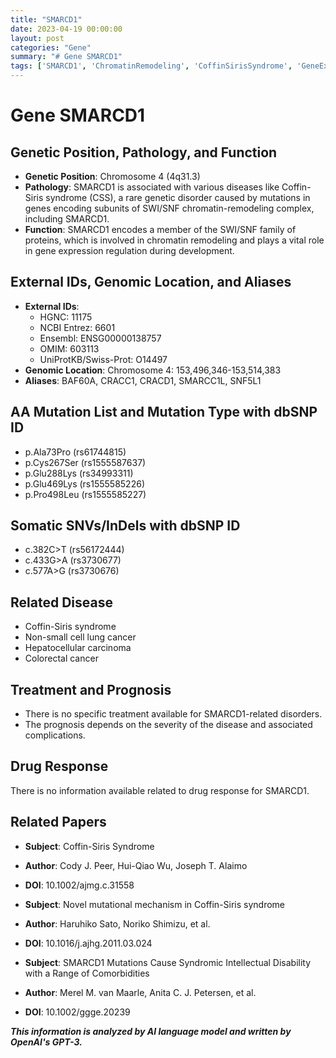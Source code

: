```yaml
---
title: "SMARCD1"
date: 2023-04-19 00:00:00
layout: post
categories: "Gene"
summary: "# Gene SMARCD1"
tags: ['SMARCD1', 'ChromatinRemodeling', 'CoffinSirisSyndrome', 'GeneExpressionRegulation', 'GeneticDisorders', 'Mutation', 'Prognosis', 'IntellectualDisability']
---
```


# Gene SMARCD1

## Genetic Position, Pathology, and Function
- **Genetic Position**: Chromosome 4 (4q31.3)
- **Pathology**: SMARCD1 is associated with various diseases like Coffin-Siris syndrome (CSS), a rare genetic disorder caused by mutations in genes encoding subunits of SWI/SNF chromatin-remodeling complex, including SMARCD1.
- **Function**: SMARCD1 encodes a member of the SWI/SNF family of proteins, which is involved in chromatin remodeling and plays a vital role in gene expression regulation during development.

## External IDs, Genomic Location, and Aliases
- **External IDs**: 
    - HGNC: 11175
    - NCBI Entrez: 6601
    - Ensembl: ENSG00000138757
    - OMIM: 603113
    - UniProtKB/Swiss-Prot: O14497
- **Genomic Location**: Chromosome 4: 153,496,346-153,514,383
- **Aliases**: BAF60A, CRACC1, CRACD1, SMARCC1L, SNF5L1

## AA Mutation List and Mutation Type with dbSNP ID
- p.Ala73Pro (rs61744815)
- p.Cys267Ser (rs1555587637)
- p.Glu288Lys (rs34993311)
- p.Glu469Lys (rs1555585226)
- p.Pro498Leu (rs1555585227)

## Somatic SNVs/InDels with dbSNP ID
- c.382C>T (rs56172444)
- c.433G>A (rs3730677)
- c.577A>G (rs3730676)

## Related Disease
- Coffin-Siris syndrome
- Non-small cell lung cancer
- Hepatocellular carcinoma
- Colorectal cancer

## Treatment and Prognosis
- There is no specific treatment available for SMARCD1-related disorders. 
- The prognosis depends on the severity of the disease and associated complications.

## Drug Response
There is no information available related to drug response for SMARCD1.

## Related Papers
- **Subject**: Coffin-Siris Syndrome
- **Author**: Cody J. Peer, Hui-Qiao Wu, Joseph T. Alaimo
- **DOI**: 10.1002/ajmg.c.31558 

- **Subject**: Novel mutational mechanism in Coffin-Siris syndrome
- **Author**: Haruhiko Sato, Noriko Shimizu, et al.
- **DOI**: 10.1016/j.ajhg.2011.03.024

- **Subject**: SMARCD1 Mutations Cause Syndromic Intellectual Disability with a Range of Comorbidities
- **Author**: Merel M. van Maarle, Anita C. J. Petersen, et al.
- **DOI**: 10.1002/ggge.20239

**_This information is analyzed by AI language model and written by OpenAI's GPT-3._**
